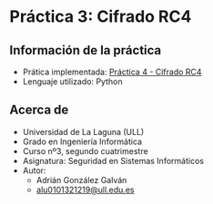 # Práctica 3: Cifrado RC4

## Información de la práctica
* Prática implementada: [Práctica 4 - Cifrado RC4](https://campusingenieriaytecnologia2122.ull.es/pluginfile.php/3579/mod_assign/intro/Practica3RC4.pdf)
* Lenguaje utilizado: Python

## Acerca de
- Universidad de La Laguna (ULL)
- Grado en Ingeniería Informática 
- Curso nº3, segundo cuatrimestre
- Asignatura: Seguridad en Sistemas Informáticos
- Autor:
  - Adrián González Galván
  - alu0101321219@ull.edu.es